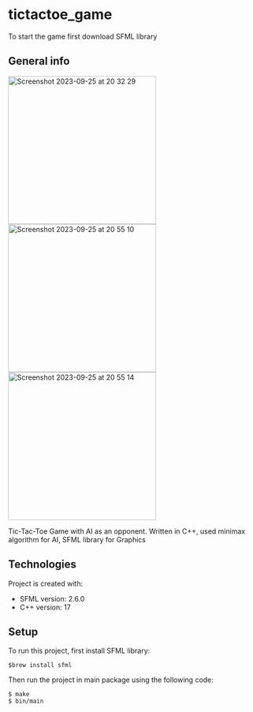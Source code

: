 # tictactoe_game

To start the game first download SFML library

## General info
<img width="300" alt="Screenshot 2023-09-25 at 20 32 29" src="https://github.com/rimma-kubanova/tictactoe_game/assets/115300909/56ce3263-91ec-46be-83a0-6f8e9ae9f03c">
<img width="300" alt="Screenshot 2023-09-25 at 20 55 10" src="https://github.com/rimma-kubanova/tictactoe_game/assets/115300909/f7b83322-7a5e-441a-873d-bd1d543c023d">
<img width="300" alt="Screenshot 2023-09-25 at 20 55 14" src="https://github.com/rimma-kubanova/tictactoe_game/assets/115300909/6140bd61-3015-41fa-b81d-e75a793acf9a">

Tic-Tac-Toe Game with AI as an opponent. Written in C++, used minimax algorithm for AI, SFML library for Graphics
	
## Technologies
Project is created with:
* SFML version: 2.6.0
* C++ version: 17
	
## Setup
To run this project, first install SFML library:
```
$brew install sfml
```
Then run the project in main package using the following code:
```
$ make
$ bin/main
```
